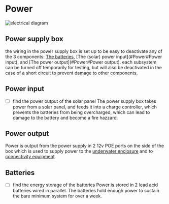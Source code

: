 # Power
![electrical diagram](electrical-diagram.svg)
## Power supply box
the wiring in the power supply box is set up to be easy to deactivate any of the 3 components: [The batteries](#Power#Batteries), [The (solar) power input](#Power#Power input), and [The power output](#Power#Power output). each subsystem can be turned off temporarily for testing, but will also be deactivated in the case of a short circuit to prevent damage to other components.
## Power input
- [ ] find the power output of the solar panel
The power supply box takes power from a solar panel, and feeds it into a charge controller, which prevents the batteries from being overcharged, which can lead to damage to the battery and become a fire hazzard.
## Power output
Power is output from the power supply in 2 12v POE ports on the side of the box which is used to supply power to the [underwater enclosure](enclosure) and to [connectivity equipment](connectivity). 
## Batteries
- [ ] find the energy storage of the batteries
Power is stored in 2 lead acid batteries wired in parallel. The batteries hold enough power to sustain the bare minimum system for over a week.
